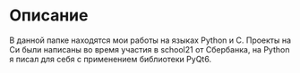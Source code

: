 # Описание
В данной папке находятся мои работы на языках Python и C. Проекты на Си были написаны во время участия в school21 от Сбербанка, на Python я писал для себя с применением библиотеки PyQt6.